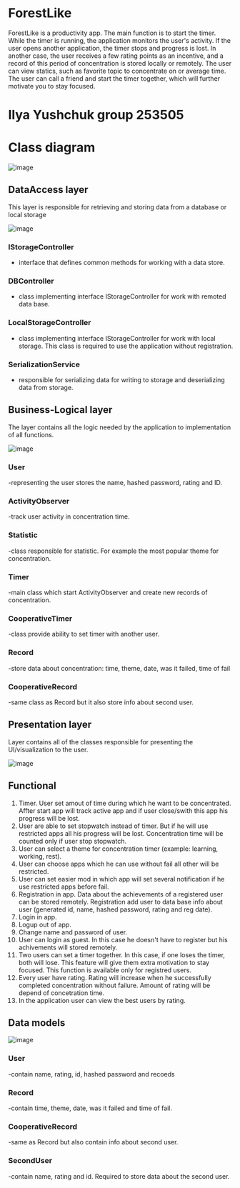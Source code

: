# ForestLike
ForestLike is a productivity app. The main function is to start the timer. While the timer is running, the application monitors the user's activity. If the user opens another application, the timer stops and progress is lost. In another case, the user receives a few rating points as an incentive, and a record of this period of concentration is stored locally or remotely. The user can view statics, such as favorite topic to concentrate on or average time. The user can call a friend and start the timer together, which will further motivate you to stay focused.
# Ilya Yushchuk group 253505
# Class diagram
![image](https://github.com/IlyaYushchuk/ForestLike/assets/112698602/dd34e688-64fe-4455-8412-c03829065a41)

## DataAccess layer
This layer is responsible for retrieving and storing data from a database or local storage

![image](https://github.com/IlyaYushchuk/ForestLike/assets/112698602/61f677a6-6b30-4b0c-a9bf-6722994f8604)

### IStorageController
- interface that defines common methods for working with a data store.
### DBController 
- class implementing interface IStorageController for work with remoted data base.
### LocalStorageController 
- class implementing interface IStorageController for work with local storage. This class is required to use the application without registration.
### SerializationService 
- responsible for serializing data for writing to storage and deserializing data from storage.

## Business-Logical layer
The layer contains all the logic needed by the application to implementation of all functions. 

![image](https://github.com/IlyaYushchuk/ForestLike/assets/112698602/505a36c1-2174-45ec-9ddc-b47b86d29eab)

### User
-representing the user stores the name, hashed password, rating and ID.
### ActivityObserver
-track user activity in concentration time.
### Statistic
-class responsible for statistic. For example the most popular theme for concentration.
### Timer
-main class which start ActivityObserver and create new records of concentration.
### CooperativeTimer
-class provide ability to set timer with another user.
### Record
-store data about concentration: time, theme, date, was it failed, time of fail
### CooperativeRecord 
-same class as Record but it also store info about second user.

## Presentation layer
Layer contains all of the classes responsible for presenting the
UI/visualization to the user.

![image](https://github.com/IlyaYushchuk/ForestLike/assets/112698602/a3c43261-8eae-49ec-82f8-296d77ad9e6b)


## Functional
1) Timer. User set amout of time during which he want to be concentrated. Affter start app will track active app and if user close/swith this app his progress will be lost.
2) User are able to set stopwatch instead of timer. But if he will use restricted apps all his progress will be lost. Сoncentration time will be counted only if user stop stopwatch.
3) User can select a theme for concentration timer (example: learning, working, rest).
4) User can choose apps which he can use without fail all other will be restricted.
5) User can set easier mod in which app will set several notification if he use restricted apps before fail.
6) Registration in app. Data about the achievements of a registered user can be stored remotely. Registration add user to data base info about user (generated id, name, hashed password, rating and reg date).
7) Login in app. 
8) Logup out of app.
9) Change name and password of user.
10) User can login as guest. In this case he doesn't have to register but his achivements will stored remotely.
11) Two users can set a timer together. In this case, if one loses the timer, both will lose. This feature will give them extra motivation to stay focused. This function is available only for registred users. 
12) Every user have rating. Rating will increase when he successfully completed concentration without failure. Amount of rating will be depend of concetration time.
13) In the application user can view the best users by rating.

## Data models
![image](https://github.com/IlyaYushchuk/ForestLike/assets/112698602/2b7c6403-84ad-48ca-b3f5-d0122830084c)
### User
-contain name, rating, id, hashed password and recoeds
### Record
-contain time, theme, date, was it failed and time of fail.
### CooperativeRecord
-same as Record but also contain info about second user.
### SecondUser
-contain name, rating and id. Required to store data about the second user.

